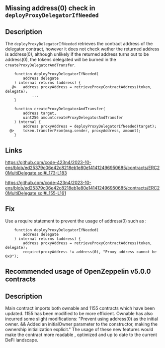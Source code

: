 
## Missing address(0) check in `deployProxyDelegatorIfNeeded`

## Description
The `deployProxyDelegatorIfNeeded` retrieves the contract address of the delegator contract, however it does not check wether the returned address is address(0), although unlikely if the returned address turns out to be address(0), the tokens delegated will be burned in the `createProxyDelegatorAndTransfer`.
```
    function deployProxyDelegatorIfNeeded(
        address delegate
    ) internal returns (address) {
   @>   address proxyAddress = retrieveProxyContractAddress(token, delegate);
            ...
    }

    function createProxyDelegatorAndTransfer( 
        address target,
        uint256 amountcreateProxyDelegatorAndTransfer
    ) internal {
        address proxyAddress = deployProxyDelegatorIfNeeded(target);
  @>    token.transferFrom(msg.sender, proxyAddress, amount);
    }
```

## Links
https://github.com/code-423n4/2023-10-ens/blob/ed25379c06e42c8218eb1e80e141412496950685/contracts/ERC20MultiDelegate.sol#L173-L183

https://github.com/code-423n4/2023-10-ens/blob/ed25379c06e42c8218eb1e80e141412496950685/contracts/ERC20MultiDelegate.sol#L155-L161

## Fix

Use a require statement to prevent the usage of address(0) such as :
```
    function deployProxyDelegatorIfNeeded(
        address delegate
    ) internal returns (address) {
        address proxyAddress = retrieveProxyContractAddress(token, delegate);
        require(proxyAddress != address(0), "Proxy address cannot be 0x0");
```

## Recommended usage of OpenZeppelin v5.0.0 contracts 
## Description
Main contract imports both ownable  and 1155 contracts which have been updated. 1155 has been modified to be more efficient. 
Ownable has also incurred some slight modifications: "Prevent using address(0) as the initial owner. && Added an initialOwner parameter to the constructor, making the ownership initialization explicit."
The usage of these new features would make the contract more readable , optimized and up to date to the current DeFi landscape. 

